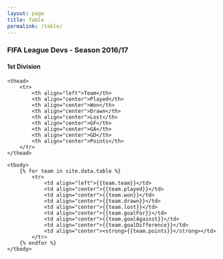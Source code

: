 ```yaml
---
layout: page
title: Table
permalink: /table/
---
```


<style type="text/css">

    .table {
        border-spacing: 0;
    }

    .table thead th {
        padding: 5px;
        font-weight: 500;
    }

    .table tbody tr {
        background-color: #eee;
    }

    .table tbody tr:hover {
        background-color: #e4e4e4;
    } 

    .table tbody td {
        padding: 7px 10px;
        border-bottom: 1px solid #ffffff;
        font-size: 14px;
    }

</style>

<h3>FIFA League Devs - Season 2016/17</h3>

<h4>1st Division</h4> 

<table width="100%" class="table">

    <thead>
        <tr>
            <th align="left">Team</th>
            <th align="center">Played</th>
            <th align="center">Won</th>
            <th align="center">Drawn</th>
            <th align="center">Lost</th>
            <th align="center">GF</th>
            <th align="center">GA</th>
            <th align="center">GD</th>
            <th align="center">Points</th>
        </tr>
    </thead>

    <tbody>
        {% for team in site.data.table %}
            <tr>
                <td align="left">{{team.team}}</td>
                <td align="center">{{team.played}}</td>
                <td align="center">{{team.won}}</td>
                <td align="center">{{team.drawn}}</td>
                <td align="center">{{team.lost}}</td>
                <td align="center">{{team.goalFor}}</td>
                <td align="center">{{team.goalAgainst}}</td>
                <td align="center">{{team.goalDifference}}</td>
                <td align="center"><strong>{{team.points}}</strong></td>
            </tr>
        {% endfor %}
    </tbody>

</table>